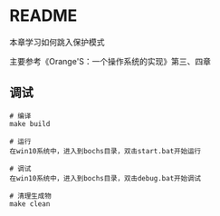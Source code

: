 # README

本章学习如何跳入保护模式

主要参考《Orange'S：一个操作系统的实现》第三、四章

## 调试

```
# 编译
make build

# 运行
在win10系统中，进入到bochs目录，双击start.bat开始运行

# 调试
在win10系统中，进入到bochs目录，双击debug.bat开始调试

# 清理生成物
make clean
```

